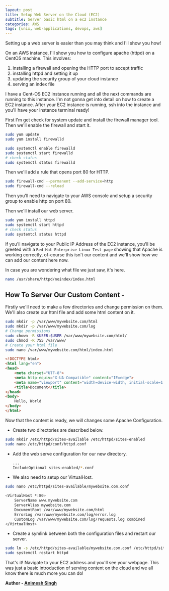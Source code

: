 ```yaml
---
layout: post
title: Setup Web Server on the Cloud (EC2)
subtitle: Server basic html on a ec2 instance
categories: AWS
tags: [unix, web-applications, devops, aws]
---
```


Setting up a web server is easier than you may think and I'll show you how!

On an AWS instance, I'll show you how to configure apache (httpd) on a CentOS machine. This involves:

1. installing a firewall and opening the HTTP port to accept traffic
2. installing httpd and setting it up
3. updating the security group of your cloud instance
4. serving an index file

I have a Cent-OS EC2 instance running and all the next commands are running to this instance. I'm not gonna get into detail on how to create a EC2 instance. After your EC2 instance is running, ssh into the instance and you'll have your instance terminal ready!

First I'm get check for system update and install the firewall manager tool. Then we'll enable the firewall and start it.

```bash
sudo yum update
sudo yum install firewalld

sudo systemctl enable firewalld
sudo systemctl start firewalld
# check status
sudo systemctl status firewalld
```

Then we'll add a rule that opens port 80 for HTTP.

```bash
sudo firewall-cmd --permanent --add-service=http
sudo firewall-cmd --reload
```

Then you'll need to navigate to your AWS console and setup a security group to enable http on port 80.

Then we'll install our web server.

```bash
sudo yum install httpd
sudo systemctl start httpd
# check status
sudo systemtcl status httpd
```

If you'll navigate to your Public IP Address of the EC2 instance, you'll be greeted with a `Red Hat Enterprise Linux Test page` showing that Apache is working correctly, of-course this isn't our content and we'll show how we can add our content here now.

In case you are wondering what file we just saw, it's here.

```bash
nano /usr/share/httpd/noindex/index.html
```

## How To Server Our Custom Content -

Firstly we'll need to make a few directories and change permission on them. We'll also create our html file and add some html content on it.

```bash
sudo mkdir -p /var/www/mywebsite.com/html
sudo mkdir -p /var/www/mywebsite.com/log
# Change permissions
sudo chown -R $USER:$USER /var/www/mywebsite.com/html/
sudo chmod -R 755 /var/www/
# Create your html file
sudo nano /var/www/mywebsite.com/html/index.html
```

```html
<!DOCTYPE html>
<html lang="en">
<head>
    <meta charset="UTF-8">
    <meta http-equiv="X-UA-Compatible" content="IE=edge">
    <meta name="viewport" content="width=device-width, initial-scale=1.0">
    <title>Document</title>
</head>
<body>
    Hello, World
</body>
</html>

```

Now that the content is ready, we will changes some Apache Configuration.

- Create two directories are described below.

```bash
sudo mkdir /etc/httpd/sites-available /etc/httpd/sites-enabled
sudo nano /etc/httpd/conf/httpd.conf
```

- Add the web serve configuration for our new directory.

    ```bash
    ...
    IncludeOptional sites-enabled/*.conf
    ```

- We also need to setup our VirtualHost.

```bash
sudo nano /etc/httpd/sites-available/mywebsite.com.conf
```

```bash
<VirtualHost *:80>
	ServerName www.mywebsite.com
	ServerAlias mywebsite.com
	DocumentRoot /var/www/mywebsite.com/html
	ErrorLog /var/www/mywebsite.com/log/error.log
	CustomLog /var/www/mywebsite.com/log/requests.log combined
</VirtualHost>
```

- Create a symlink between both the configuration files and restart our server.

```bash
sudo ln -s /etc/httpd/sites-available/mywebsite.com.conf /etc/httpd/sites-enabled/mywebsite.com.conf
sudo systemctl restart httpd
```

That's it! Navigate to your EC2 address and you'll see your webpage. This was just a basic introduction of serving content on the cloud and we all know there is much more you can do!

**Author - [Animesh Singh](https://iamanimesh.tech)**
